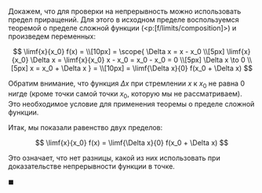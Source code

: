 Докажем, что для проверки на непрерывность можно использовать предел приращений. Для этого в исходном пределе воспользуемся теоремой о пределе сложной функции (<p:[f/limits/composition]>) и произведем переменных:

$$ \limf{x}{x_0} f(x) = \\[10px] = \scope{ \Delta x = x - x_0 \\[5px] \limf{x}{x_0} \Delta x = \limf{x}{x_0} x - x_0 = x_0 - x_0 = 0 \\[5px] \Delta x \to 0 \\[5px] x = x_0 + \Delta x } = \\[10px] = \limf{\Delta x}{0} f(x_0 + \Delta x) $$

Обратим внимание, что функция $\Delta x$ при стремлении $x$ к $x_0$ не равна $0$ нигде (кроме точки самой точки $x_0$, которую мы не рассматриваем). Это необходимое условие для применения теоремы о пределе сложной функции.

Итак, мы показали равенство двух пределов:

$$ \limf{x}{x_0} f(x) = \limf{\Delta x}{0} f(x_0 + \Delta x) $$

Это означает, что нет разницы, какой из них использовать при доказательстве непрерывности функции в точке.

$\blacksquare$
